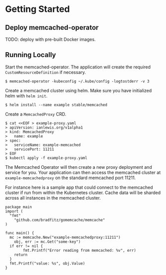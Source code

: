 # Getting Started

## Deploy memcached-operator

TODO: deploy with pre-built Docker images.

## Running Locally

Start the memcached-operator. The application will create the required `CustomResourceDefinition` if necessary.

    $ memcached-operator -kubeconfig ~/.kube/config -logtostderr -v 3

Create a memcached cluster using helm. Make sure you have initialized helm with `helm init`.

    $ helm install --name example stable/memcached

Create a `MemcachedProxy` CRD.

```
$ cat <<EOF > example-proxy.yaml
> apiVersion: ianlewis.org/v1alpha1
> kind: MemcachedProxy
>   name: example
> spec:
>   serviceName: example-memcached
>   servicePort: 11211
> EOF
$ kubectl apply -f example-proxy.yaml
```

The Memcached Operator will then create a new proxy deployment and service for you. Your application can then access the memcached cluster at `example-memcachedproxy` on the standard memcached port 11211.

For instance here is a sample app that could connect to the memcached cluster if run from within the Kubernetes cluster. Cache data will be sharded across all instances in the memcached cluster.

```
package main
import (
  "fmt" 
	"github.com/bradfitz/gomemcache/memcache"
)

func main() {
  mc := memcache.New("example-memcachedproxy:11211")
	obj, err := mc.Get("some-key")
  if err != nil {
		fmt.Printf("Error reading from memcached: %v", err)
    return
  }
  fmt.Printf("value: %s", obj.Value)
}
```
